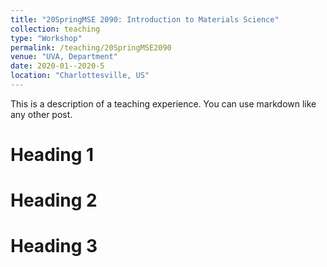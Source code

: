 ```yaml
---
title: "20SpringMSE 2090: Introduction to Materials Science"
collection: teaching
type: "Workshop"
permalink: /teaching/20SpringMSE2090
venue: "UVA, Department"
date: 2020-01--2020-5
location: "Charlottesville, US"
---
```


This is a description of a teaching experience. You can use markdown like any other post.

Heading 1
======

Heading 2
======

Heading 3
======
